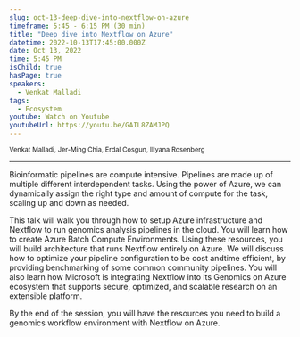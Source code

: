 ```yaml
---
slug: oct-13-deep-dive-into-nextflow-on-azure
timeframe: 5:45 - 6:15 PM (30 min)
title: "Deep dive into Nextflow on Azure"
datetime: 2022-10-13T17:45:00.000Z
date: Oct 13, 2022
time: 5:45 PM
isChild: true
hasPage: true
speakers:
  - Venkat Malladi
tags:
  - Ecosystem
youtube: Watch on Youtube
youtubeUrl: https://youtu.be/GAIL8ZAMJPQ
---
```

<div className="mb-4">
  <small className="typo-small">
    Venkat Malladi, Jer-Ming Chia, Erdal Cosgun, Illyana Rosenberg
  </small>
</div>

<hr className="border-t border-gray-50 mb-4 opacity-20" />

Bioinformatic pipelines are compute intensive. Pipelines are made up of multiple different interdependent tasks. Using the power of Azure, we can dynamically assign the right type and amount of compute for the task, scaling up and down as needed.

This talk will walk you through how to setup Azure infrastructure and Nextflow to run genomics analysis pipelines in the cloud. You will learn how to create Azure Batch Compute Environments. Using these resources, you will build architecture that runs Nextflow entirely on Azure. We will discuss how to optimize your pipeline configuration to be cost andtime efficient, by providing benchmarking of some common community pipelines. You will also learn how Microsoft is integrating Nextflow into its Genomics on Azure ecosystem that supports secure, optimized, and scalable research on an extensible platform.

By the end of the session, you will have the resources you need to build a genomics workflow environment with Nextflow on Azure.

